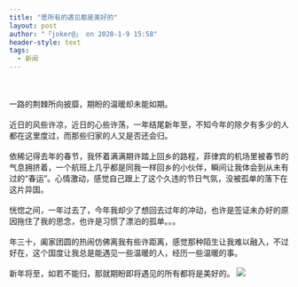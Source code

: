 ```yaml
---
title: "愿所有的遇见都是美好的"
layout: post
author: "「joker@」 on 2020-1-9 15:58"
header-style: text
tags:
  - 新闻
---
```


<head></head>
<body>
 <br> 
 <br> 一路的荆棘所向披靡，期盼的温暖却未能如期。
 <br> 
 <br> 近日的风些许凉，近日的心些许荡，一年结尾新年至，不知今年的除夕有多少的人都在这里度过，而那些归家的人又是否还会归。
 <br> 
 <br> 依稀记得去年的春节，我怀着满满期许踏上回乡的路程，菲律宾的机场里被春节的气息拥挤着，一个航班上几乎都是同我一样回乡的小伙伴，瞬间让我体会到从未有过的“春运”。心情激动，感觉自己跟上了这个久违的节日气氛，没被孤单的落下在这片异国。
 <br> 
 <br> 恍惚之间，一年过去了，今年我却少了想回去过年的冲动，也许是签证未办好的原因拖住了我的思念，也许是习惯了漂泊的孤单。。。
 <br> 
 <br> 年三十，阖家团圆的热闹仿佛离我有些许距离，感觉那种陌生让我难以融入，不过好在，这个国度让我总是能遇见一些温暖的人，经历一些温暖的事。
 <br> 
 <br> 新年将至，如若不能归，那就期盼即将遇见的所有都将是美好的。
 <img src="https://bbs.boniu123.cc/static/image/smiley/3tuzki_emoticons/tuzki_017.gif" smilieid="152">
 <br> 
 <br> 
 <br>
</body>


